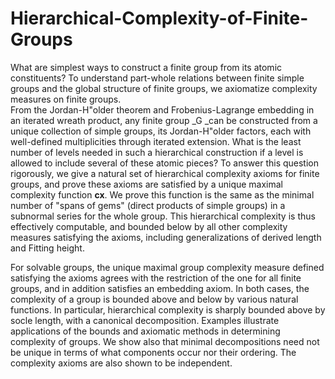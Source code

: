 # Hierarchical-Complexity-of-Finite-Groups

What are simplest ways to construct a finite group from its atomic constituents?   To understand part-whole relations between finite simple groups and the global structure of finite groups, we axiomatize complexity measures on finite groups.  
From the Jordan-H\"older theorem and Frobenius-Lagrange embedding in an iterated wreath product, any finite group _G _can be constructed from a unique collection of simple groups, its Jordan-H\"older factors, each with well-defined multiplicities through iterated extension. What is the least number of levels needed in such a hierarchical construction if a level is allowed to include several of these atomic pieces? 
To answer this question rigorously, we give a natural set of hierarchical complexity axioms for finite groups, and prove these axioms are satisfied by a unique maximal complexity function **cx**. 
We prove this function is the same as the minimal number of "spans of gems" (direct products of simple groups) in a subnormal series for the whole group.   This hierarchical complexity is thus effectively computable, and bounded below by all other complexity measures satisfying the axioms, including generalizations of derived length and Fitting height.  

For solvable groups, the unique maximal group complexity measure defined satisfying the axioms agrees with the restriction of the one for all finite groups, and in addition satisfies an embedding axiom.  In both cases, the complexity of a group is bounded above and below by various natural functions. In particular, hierarchical complexity is sharply bounded above by socle length, with a canonical decomposition. Examples illustrate applications of the bounds and axiomatic methods in determining complexity of groups. We show also that minimal decompositions need not be unique in terms of what components occur nor their ordering. The complexity axioms are also shown to be independent.
